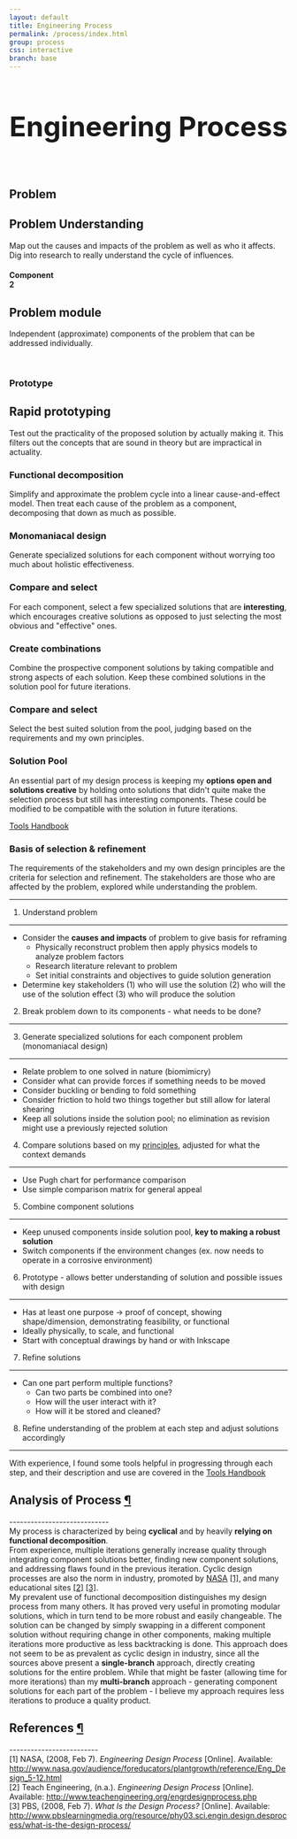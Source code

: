 ```yaml
---
layout: default
title: Engineering Process 
permalink: /process/index.html
group: process
css: interactive
branch: base
---
```

<script src="//ajax.googleapis.com/ajax/libs/jquery/1.10.2/jquery.min.js"></script>
<script>
function is_touch_device() {
  return 'ontouchstart' in window
      || 'onmsgesturechange' in window;
};
$(document).ready(function() {
    if (is_touch_device()) {
		$('.hover').bind('click', function(mobile) {
			$('.mobile_hover').removeClass("mobile_hover");
			mobile.preventDefault();
			$(this).toggleClass('mobile_hover');
		});
	}
});
</script>
<h1 style="text-align:center;font-size:50px;">Engineering Process</h1>
<div class="holder">
	<div class="hot-spots">
		<div class="hot-spot hover" id="problem"><br><h2>Problem</h2>
			<div class="info">
				<h2>Problem Understanding</h2>
				<p>Map out the causes and impacts of the problem as well as who it affects.
				Dig into research to really understand the cycle of influences.</p>
			</div>
		</div>
		<div class="hot-spot hover" id="component"><h4>Component<br> 2</h4>
			<div class="info">
				<h2>Problem module</h2>
				<p>Independent (approximate) components of the problem that can be addressed individually.</p>
			</div>
		</div>
		<div class="hot-spot hover" id="prototype"><br><h3>Prototype</h3>
			<div class="info">
				<h2>Rapid prototyping</h2>
				<p>Test out the practicality of the proposed solution by actually making it. This filters out
				the concepts that are sound in theory but are impractical in actuality.</p>
			</div>
		</div>
		<div class="text-spot hover" id="func"><h3>Functional decomposition</h3>
			<div class="info info_txt">
				<p>Simplify and approximate the problem cycle into a linear cause-and-effect model.
				Then treat each cause of the problem as a component, decomposing that down as much as possible.</p>
			</div>
		</div>
		<div class="text-spot hover" id="monomaniac"><h3>Monomaniacal design</h3>
			<div class="info info_txt">
				<p>Generate specialized solutions for each component without worrying too much about holistic effectiveness.</p>
			</div>
		</div>
		<div class="text-spot hover" id="compare"><h3>Compare and select</h3>
			<div class="info info_txt">
				<p>For each component, select a few specialized solutions that are <b>interesting</b>, which encourages
				creative solutions as opposed to just selecting the most obvious and "effective" ones.</p>
			</div>
		</div>
		<div class="text-spot hover" id="generate"><h3>Create combinations</h3>
			<div class="info info_txt">
				<p>Combine the prospective component solutions by taking compatible and strong aspects of each solution.
				Keep these combined solutions in the solution pool for future iterations.</p>
			</div>
		</div>
		<div class="text-spot hover" id="compare_2"><h3>Compare and select</h3>
			<div class="info info_txt">
				<p>Select the best suited solution from the pool, judging based on the requirements and my own principles.</p>
			</div>
		</div>
		<div class="text-spot hover" id="pool"><h3>Solution Pool</h3>
			<div class="info info_txt info_down">
				<p>An essential part of my design process is keeping my <b>options open and solutions creative</b> by holding onto
				solutions that didn't quite make the selection process but still has interesting components. These could
				be modified to be compatible with the solution in future iterations.</p>
			</div>
		</div>
		<a id="handbook-diagram" href="/portfolio/handbook/" class="handbook">Tools Handbook</a>
	</div>
		<div id="patch">
			<div class="text-spot hover" id="basis"><h3>Basis of selection & refinement</h3>
			<div class="info info_txt info_down">
				<p>The requirements of the stakeholders and my own design principles are the criteria for selection and refinement.
				The stakeholders are those who are affected by the problem, explored while understanding the problem.</p>
			</div>
		</div>
	</div>
</div>



--------------------------


 1. Understand problem
----------------------------
   - Consider the **causes and impacts** of problem to give basis for reframing
     - Physically reconstruct problem then apply physics models to analyze problem factors
	 - Research literature relevant to problem 
	 - Set initial constraints and objectives to guide solution generation
   - Determine key stakeholders (1) who will use the solution (2) who will the use of the solution effect (3) who will produce the solution
   
 2. Break problem down to its components - what needs to be done?
---------------------------
 
 3. Generate specialized solutions for each component problem (monomaniacal design)
------------------------------
   - Relate problem to one solved in nature (biomimicry)
   - Consider what can provide forces if something needs to be moved
   - Consider buckling or bending to fold something
   - Consider friction to hold two things together but still allow for lateral shearing
   - Keep all solutions inside the solution pool; no elimination as revision might use a previously rejected solution
   
 4. Compare solutions based on my [principles](/portfolio/principles.html), adjusted for what the context demands
------------------------------
 - Use Pugh chart for performance comparison 
 - Use simple comparison matrix for general appeal

 5. Combine component solutions
---------------------------
 - Keep unused components inside solution pool, **key to making a robust solution**
 - Switch components if the environment changes (ex. now needs to operate in a corrosive environment)
 
 6. Prototype - allows better understanding of solution and possible issues with design
----------------------------
 - Has at least one purpose -> proof of concept, showing shape/dimension, demonstrating feasibility, or functional
 - Ideally physically, to scale, and functional
 - Start with conceptual drawings by hand or with Inkscape
   

 7. Refine solutions
----------------------------
 - Can one part perform multiple functions?
   - Can two parts be combined into one?
   - How will the user interact with it?
   - How will it be stored and cleaned?
   
 8. Refine understanding of the problem at each step and adjust solutions accordingly
----------------------------
 With experience, I found some tools helpful in progressing through each step, and their description and use are covered in the
 <a class="handbook" id="handbook-inline" href="/portfolio/handbook/">Tools Handbook</a>

<h2 class="anchor">Analysis of Process <a class="anchor-link" title="permalink to section" href="#analysis" name="analysis">¶</a></h2>
----------------------------
<div class="text-block">
My process is characterized by being <b>cyclical</b> and by heavily <b>relying on functional decomposition</b>.
<br>
From experience, multiple iterations generally increase quality through integrating component solutions better, 
finding new component solutions, and addressing flaws found in the previous iteration.
Cyclic design processes are also the norm in industry, promoted by 
<a href="http://www.nasa.gov/audience/foreducators/plantgrowth/reference/Eng_Design_5-12.html#">NASA</a> <a href="#ref1">[1]</a>, 
and many educational sites <a href="#ref2">[2]</a> <a href="#ref3">[3]</a>.
<br>
My prevalent use of functional decomposition distinguishes my design process from many others.
It has proved very useful in promoting modular solutions, which in turn tend to be more robust and easily changeable.
The solution can be changed by simply swapping in a different component solution without requiring change in other components, 
making multiple iterations more productive as less backtracking is done. This approach does not seem to be as
prevalent as cyclic design in industry, since all the sources above present a <b>single-branch</b> approach,
directly creating solutions for the entire problem. While that might be faster (allowing time for more iterations) than
my <b>multi-branch</b> approach - generating component solutions for each part of the problem - I believe my
approach requires less iterations to produce a quality product.
</div>

<h2 class="anchor">References <a class="anchor-link" title="permalink to section" href="#reference" name="reference">¶</a></h2>
-------------------------
<div class="reference">
<a name="ref1">[1]</a> NASA, 
	(2008, Feb 7). <i>Engineering Design Process</i> [Online]. Available:
	<a href="http://www.nasa.gov/audience/foreducators/plantgrowth/reference/Eng_Design_5-12.html">http://www.nasa.gov/audience/foreducators/plantgrowth/reference/Eng_Design_5-12.html</a>
<br>
<a name="ref2">[2]</a> Teach Engineering, 
	(n.a.). <i>Engineering Design Process</i> [Online]. Available:
	<a href="http://www.teachengineering.org/engrdesignprocess.php">http://www.teachengineering.org/engrdesignprocess.php</a>
<br>
<a name="ref3">[3]</a> PBS, 
	(2008, Feb 7). <i>What Is the Design Process?</i> [Online]. Available:
	<a href="http://www.pbslearningmedia.org/resource/phy03.sci.engin.design.desprocess/what-is-the-design-process/">http://www.pbslearningmedia.org/resource/phy03.sci.engin.design.desprocess/what-is-the-design-process/</a>
<br>
</div>